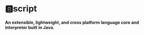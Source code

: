 <h1>🅱️script</h1>
<h4>An extensible, lightweight, and cross platform language core and interpreter built in Java.</h4>
